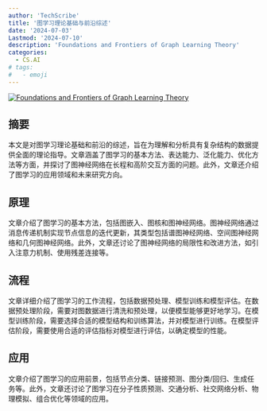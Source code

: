 ```yaml
---
author: 'TechScribe'
title: '图学习理论基础与前沿综述'
date: '2024-07-03'
Lastmod: '2024-07-10'
description: 'Foundations and Frontiers of Graph Learning Theory'
categories:
  - CS.AI
# tags:
#   - emoji
---
```


[![Foundations and Frontiers of Graph Learning Theory](https://arxiv-research-1301205113.cos.ap-guangzhou.myqcloud.com/images/2407.03125v2.pdf_0.jpg)](https://arxiv.org/abs/2407.03125v2)

## 摘要

本文是对图学习理论基础和前沿的综述，旨在为理解和分析具有复杂结构的数据提供全面的理论指导。文章涵盖了图学习的基本方法、表达能力、泛化能力、优化方法等方面，并探讨了图神经网络在长程和高阶交互方面的问题。此外，文章还介绍了图学习的应用领域和未来研究方向。<!--more-->

## 原理

文章介绍了图学习的基本方法，包括图嵌入、图核和图神经网络。图神经网络通过消息传递机制实现节点信息的迭代更新，其类型包括谱图神经网络、空间图神经网络和几何图神经网络。此外，文章还讨论了图神经网络的局限性和改进方法，如引入注意力机制、使用残差连接等。

## 流程

文章详细介绍了图学习的工作流程，包括数据预处理、模型训练和模型评估。在数据预处理阶段，需要对图数据进行清洗和预处理，以便模型能够更好地学习。在模型训练阶段，需要选择合适的模型结构和训练算法，并对模型进行训练。在模型评估阶段，需要使用合适的评估指标对模型进行评估，以确定模型的性能。

## 应用

文章介绍了图学习的应用前景，包括节点分类、链接预测、图分类/回归、生成任务等。此外，文章还讨论了图学习在分子性质预测、交通分析、社交网络分析、物理模拟、组合优化等领域的应用。